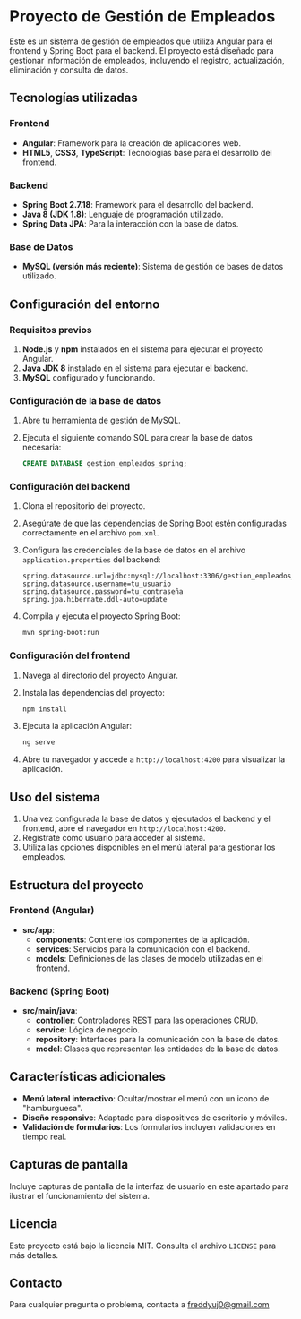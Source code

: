# Proyecto de Gestión de Empleados

Este es un sistema de gestión de empleados que utiliza Angular para el frontend y Spring Boot para el backend. El proyecto está diseñado para gestionar información de empleados, incluyendo el registro, actualización, eliminación y consulta de datos.

## Tecnologías utilizadas

### Frontend
- **Angular**: Framework para la creación de aplicaciones web.
- **HTML5**, **CSS3**, **TypeScript**: Tecnologías base para el desarrollo del frontend.

### Backend
- **Spring Boot 2.7.18**: Framework para el desarrollo del backend.
- **Java 8 (JDK 1.8)**: Lenguaje de programación utilizado.
- **Spring Data JPA**: Para la interacción con la base de datos.

### Base de Datos
- **MySQL (versión más reciente)**: Sistema de gestión de bases de datos utilizado.

## Configuración del entorno

### Requisitos previos
1. **Node.js** y **npm** instalados en el sistema para ejecutar el proyecto Angular.
2. **Java JDK 8** instalado en el sistema para ejecutar el backend.
3. **MySQL** configurado y funcionando.

### Configuración de la base de datos
1. Abre tu herramienta de gestión de MySQL.
2. Ejecuta el siguiente comando SQL para crear la base de datos necesaria:

   ```sql
   CREATE DATABASE gestion_empleados_spring;
   ```

### Configuración del backend
1. Clona el repositorio del proyecto.
2. Asegúrate de que las dependencias de Spring Boot estén configuradas correctamente en el archivo `pom.xml`.
3. Configura las credenciales de la base de datos en el archivo `application.properties` del backend:

   ```properties
   spring.datasource.url=jdbc:mysql://localhost:3306/gestion_empleados_spring
   spring.datasource.username=tu_usuario
   spring.datasource.password=tu_contraseña
   spring.jpa.hibernate.ddl-auto=update
   ```

4. Compila y ejecuta el proyecto Spring Boot:

   ```bash
   mvn spring-boot:run
   ```

### Configuración del frontend
1. Navega al directorio del proyecto Angular.
2. Instala las dependencias del proyecto:

   ```bash
   npm install
   ```

3. Ejecuta la aplicación Angular:

   ```bash
   ng serve
   ```

4. Abre tu navegador y accede a `http://localhost:4200` para visualizar la aplicación.

## Uso del sistema
1. Una vez configurada la base de datos y ejecutados el backend y el frontend, abre el navegador en `http://localhost:4200`.
2. Regístrate como usuario para acceder al sistema.
3. Utiliza las opciones disponibles en el menú lateral para gestionar los empleados.

## Estructura del proyecto

### Frontend (Angular)
- **src/app**:
  - **components**: Contiene los componentes de la aplicación.
  - **services**: Servicios para la comunicación con el backend.
  - **models**: Definiciones de las clases de modelo utilizadas en el frontend.

### Backend (Spring Boot)
- **src/main/java**:
  - **controller**: Controladores REST para las operaciones CRUD.
  - **service**: Lógica de negocio.
  - **repository**: Interfaces para la comunicación con la base de datos.
  - **model**: Clases que representan las entidades de la base de datos.

## Características adicionales
- **Menú lateral interactivo**: Ocultar/mostrar el menú con un icono de "hamburguesa".
- **Diseño responsive**: Adaptado para dispositivos de escritorio y móviles.
- **Validación de formularios**: Los formularios incluyen validaciones en tiempo real.

## Capturas de pantalla
Incluye capturas de pantalla de la interfaz de usuario en este apartado para ilustrar el funcionamiento del sistema.

## Licencia
Este proyecto está bajo la licencia MIT. Consulta el archivo `LICENSE` para más detalles.


## Contacto
Para cualquier pregunta o problema, contacta a freddyuj0@gmail.com

